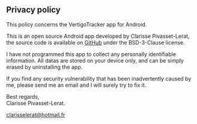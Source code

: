 ## Privacy policy

This policy concerns the VertigoTracker app for Android.

This is an open source Android app developed by Clarisse Pivasset-Lerat, 
the source code is available on [GitHub](https://github.com/LeratClarisse/VertigoTracker) under the BSD-3-Clause license.

I have not programmed this app to collect any personally identifiable information. 
All datas are stored on your device only, and can be simply erased by uninstalling the app.

If you find any security vulnerability that has been inadvertently caused by me, please send me an email and I will surely try to fix it.

Best regards,  
Clarisse Pivasset-Lerat. 

clarisselerat@hotmail.fr
